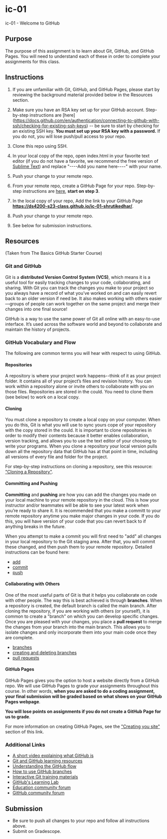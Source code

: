# ic-01
ic-01 - Welcome to GitHub 

## Purpose

The purpose of this assignment is to learn about Git, GitHub, and GitHub Pages. You will need to understand each of these in order to complete your assignments for this class. 

## Instructions

1. If you are unfamiliar with Git, GitHub, and GitHub Pages, please start by reviewing the background material provided below in the Resources section.  

1. Make sure you have an RSA key set up for your GitHub account. Step-by-step instructions are [here] (https://docs.github.com/en/authentication/connecting-to-github-with-ssh/checking-for-existing-ssh-keys) -- be sure to start by checking for an existing SSH key. **You must set up your RSA key with a password.** If you do not, you will lose push/pull access to your repo. 

1. Clone this repo using SSH. 

1. In your local copy of the repo, open index.html in your favorite text editor (if you do not have a favorite, we recommend the free version of [Sublime Text](https://www.sublimetext.com/)) and replace "----Add you name here----" with your name. 

1. Push your change to your remote repo. 

1. From your remote repo, create a GitHub Page for your repo. Step-by-step instructions are [here](https://docs.github.com/en/pages/quickstart), **start on step 3**.  

1. In the local copy of your repo, Add the link to your GitHub Page **https://ds4200-s23-class.github.io/ic-01-shrutikedhar/**. 

1. Push your change to your remote repo. 

1. See below for submission instructions.  

## Resources 

(Taken from The Basics GitHub Starter Course)

### Git and GitHub

Git is a **distributed Version Control System (VCS)**, which means it is a useful tool for easily tracking changes to your code, collaborating, and sharing. With Git you can track the changes you make to your project so you always have a record of what you’ve worked on and can easily revert back to an older version if need be. It also makes working with others easier—groups of people can work together on the same project and merge their changes into one final source!

GitHub is a way to use the same power of Git all online with an easy-to-use interface. It’s used across the software world and beyond to collaborate and maintain the history of projects.

### GitHub Vocabulary and Flow 

The following are common terms you will hear with respect to using GitHub. 

#### Repositories

A repository is where your project work happens--think of it as your project folder. It contains all of your project’s files and revision history.  You can work within a repository alone or invite others to collaborate with you on those files. Repositories are stored in the could. You need to clone them (see below) to work on a local copy. 

#### Cloning 

You must clone a repository to create a local copy on your computer. When you do this, Git is what you will use to sync yours cope of your repository with the copy stored in the could. It is important to clone repositories in order to modify their contents because it better enables collaboration, version tracking, and allows you to use the text editor of your choosing to write your programs. When you clone a repository your local version pulls down all the repository data that GitHub has at that point in time, including all versions of every file and folder for the project.   

For step-by-step instructions on cloning a repository, see this resource: ["Cloning a Repository"](https://docs.github.com/en/github/creating-cloning-and-archiving-repositories/cloning-a-repository). 
 

#### Committing and Pushing

**Committing** and **pushing** are how you can add the changes you made on your local machine to your remote repository in the cloud. This is how your instructor and/or teammates will be able to see your latest work when you’re ready to share it. It is recommended that you make a committ to your remote repository anytime you make major changes in your code. If you do this, you will have version of your code that you can revert back to if anything breaks in the future. 

When you attempt to make a commit you will first need to "add" all changes in your local repository to the Git staging area. After that, you will commit these changed, and then push them to your remote repository. Detailed instructions can be found here:

* [add](https://github.com/git-guides/git-add)
* [commit](https://github.com/git-guides/git-commit) 
* [push](https://github.com/git-guides/git-push)

#### Collaborating with Others

One of the most useful parts of Git is that it helps you collaborate on code with other people. The way this is best achieved is through **branches**. When a repository is created, the default branch is called the main branch. After cloning the repository, if you are working with others (or yourself), it is common to create a "branch" on which you can develop specific changes. Once you are pleased with your changes, you place a **pull request** to merge the changes from your branch into the main branch. This allows you to isolate changes and only incorporate them into your main code once they are complete. 

* [branches](https://docs.github.com/en/pull-requests/collaborating-with-pull-requests/proposing-changes-to-your-work-with-pull-requests/about-branches#about-branches)
* [creating and deleting branches](https://www.atlassian.com/git/tutorials/using-branches)
* [pull requests](https://docs.github.com/en/pull-requests/collaborating-with-pull-requests/proposing-changes-to-your-work-with-pull-requests/about-pull-requests)


#### GitHub Pages

GitHub Pages gives you the option to host a website directly from a GitHub repo. We will use GitHub Pages to grade your assignments throughout this course. In other words, **when you are asked to do a coding assignment, your final submission will be graded based on what shows on your GitHub Pages webpage**. 

**You will lose points on assignments if you do not create a GitHub Page for us to grade**. 

For more information on creating GitHub Pages, see the ["Creating you site"](https://docs.github.com/en/pages/getting-started-with-github-pages/creating-a-github-pages-site) section of this link. 

### Additional Links 
* [A short video explaining what GitHub is](https://www.youtube.com/watch?v=w3jLJU7DT5E&feature=youtu.be) 
* [Git and GitHub learning resources](https://docs.github.com/en/github/getting-started-with-github/git-and-github-learning-resources) 
* [Understanding the GitHub flow](https://guides.github.com/introduction/flow/)
* [How to use GitHub branches](https://www.youtube.com/watch?v=H5GJfcp3p4Q&feature=youtu.be)
* [Interactive Git training materials](https://githubtraining.github.io/training-manual/#/01_getting_ready_for_class)
* [GitHub's Learning Lab](https://lab.github.com/)
* [Education community forum](https://education.github.community/)
* [GitHub community forum](https://github.community/)

## Submission

* Be sure to push all changes to your repo and follow all instructions above. 
* Submit on Gradescope. 
